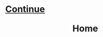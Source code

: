 <noscript><h1><a href="/Web-Home/Webpage-Home.html" >Continue</a></noscript>
<script>window.location.href = "/Web-Home/Webpage-Home.html"</script>
<header>Home</header>
